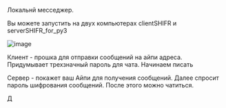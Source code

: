 Локальнй месседжер.

Вы можете запустить на двух компьютерах clientSHIFR и serverSHIFR_for_py3

![image](https://github.com/tkachukds/local_messenger/assets/103854079/4fc27b87-08e4-4ae5-8589-2b948f7a54c9)

Клиент - прошка для отправки сообщений на айпи адреса. Придумывает трехзначный пароль для чата. Начинаем писать

Сервер - покажет ваш Айпи для получения сообщений. Далее спросит пароль шифрования сообщений. После этого можно чатиться.


Д
